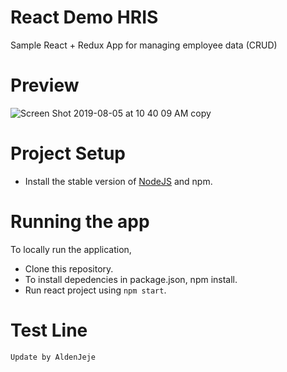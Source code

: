 # React Demo HRIS
Sample React + Redux App for managing employee data (CRUD)


# Preview

![Screen Shot 2019-08-05 at 10 40 09 AM copy](https://user-images.githubusercontent.com/20078552/62435089-85770980-b76d-11e9-9eea-005f7f564ced.png)


# Project Setup

- Install the stable version of [NodeJS](https://nodejs.org/en/) and npm.
  
 
 
# Running the app 
   
   To locally run the application,
   
   - Clone this repository.
   - To install depedencies in package.json, npm install. 
   - Run react project using `npm start`.
 

   
# Test Line

	Update by AldenJeje